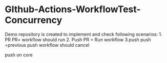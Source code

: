 # GIthub-Actions-WorkflowTest-Concurrency
Demo repository is created to implement and check following scenarios: 1. PR PR= workflow should run 2. Push PR = Run workflow 3.push push =previous push workflow should cancel

push on core
